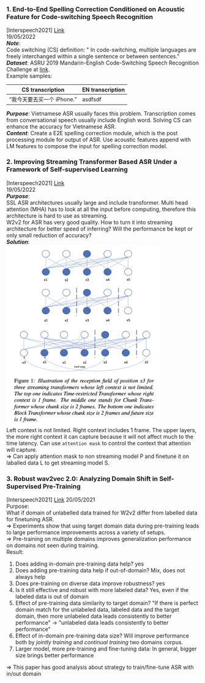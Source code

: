 ### 1. End-to-End Spelling Correction Conditioned on Acoustic Feature for Code-switching Speech Recognition
[Interspeech2021] [Link](https://www.isca-speech.org/archive/pdfs/interspeech_2021/zhang21d_interspeech.pdf)  
19/05/2022  
**_Note_**:  
Code switching (CS) definition: " In code-switching, multiple languages are freely interchanged within a single sentence or between sentences."  
**_Dataset_**: ASRU 2019 Mandarin-English Code-Switching Speech Recognition Challenge at [link](https://arxiv.org/pdf/2007.05916.pdf).  
Example samples:

| CS transcription | EN transcription |
| ---------------- | ---------------- |
| “我今天要去买一个 iPhone.” | asdfsdf |

_**Purpose**_: Vietnamese ASR usually faces this problem. Transcription comes from conversational speech usually include English word. Solving CS can enhance the accuracy for Vietnamese ASR.  
_**Content**_: Create a E2E spelling correction module, which is the post processing module for output of ASR. Use acoustic features append with LM features to compose the input for spelling correction model.

### 2. Improving Streaming Transformer Based ASR Under a Framework of Self-supervised Learning
[Interspeech2021] [Link](https://www.isca-speech.org/archive/pdfs/interspeech_2021/cao21b_interspeech.pdf)  
19/05/2022  
**_Purpose_**:  
SSL ASR architectures usually large and include transformer. Multi head attention (MHA) has to look at all the input before computing, therefore this architecture is hard to use as streaming.  
W2v2 for ASR has very good quality. How to turn it into streaming architecture for better speed of inferring? Will the performance be kept or only small reduction of accuracy?  
**_Solution_**:  
<img src="../../img/cao21b_interspeech_fig1.png" width="400"  />  
Left context is not limited. Right context includes 1 frame. The upper layers, the more right context it can capture because it will not affect much to the time latency. Can use `attention mask` to control the context that attention will capture.  
=> Can apply attention mask to non streaming model P and finetune it on laballed data L to get streaming model S.  

### 3. Robust wav2vec 2.0: Analyzing Domain Shift in Self-Supervised Pre-Training
[Interspeech2021] [Link](https://www.isca-speech.org/archive/pdfs/interspeech_2021/hsu21_interspeech.pdf)
20/05/2021  
Purpose:  
What if domain of unlabelled data trained for W2v2 differ from labelled data for finetuning ASR.  
=> Experiments show that using target domain data during pre-training leads to large performance improvements across a variety of setups.  
=> Pre-training on multiple domains improves generalization performance on domains not seen during training.  
Result:  
1. Does adding in-domain pre-training data help?  yes
2. Does adding pre-training data help if out-of-domain? Mix, does not always help
3. Does pre-training on diverse data improve robustness? yes
4. Is it still effective and robust with more labeled data? Yes, even if the labeled data is out of domain
5. Effect of pre-training data similarity to target domain? "If there is perfect domain match for the unlabeled data, labeled data and the target domain, then more
unlabeled data leads consistently to better performance" -> "unlabeled data leads consistently to better performance"
6. Effect of in-domain pre-training data size? Will improve performance both by *jointly training* and *continual training* two domains corpus.
7. Larger model, more pre-training and fine-tuning data: In general, bigger size brings better performance

=> This paper has good analysis about strategy to train/fine-tune ASR with in/out domain